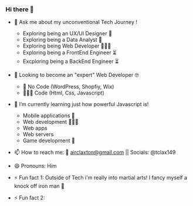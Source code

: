 ### Hi there 👋

<!--
**tclax149/Profile** is a ✨ _special_ ✨ repository because its `README.md` (this file) appears on your GitHub profile.

- 👯 I’m looking to collaborate on ...
- 🤔 I’m looking for help with ...

-->

- 💬 Ask me about my unconventional Tech Journey ! 
    -  Exploring being an UX/UI Designer 🎨
    -  Exploring being a Data Analyst 🤖
    -  Exploring being Web Developer  👨🏽‍💻 
    -  Exploring being a FrontEnd Engineer ⏳
    -  Excploring being a BackEnd Engineer ⏳

- 🔭 Looking to become an "expert" Web Developer 🤓 

    - 🎨 No Code (WordPress, Shopfiy, Wix)
    - 👨🏽‍💻 Code (Html, Css, Javascript)
    
- 🌱 I’m currently learning just how powerful Javascript is!

    -  Mobile applications 📱
    -  Web development 👨🏽‍💻 
    -  Web apps
    -  Web servers
    -  Game development 🤖
    
- 📫 How to reach me: 📧 airclaxton@gmail.com || Socials: @tclax149  

- 😄 Pronouns: Him

- ⚡ Fun fact 1: Outside of Tech i'm really into martial arts! I fancy myself a knock off iron man 🤣
- ⚡ Fun fact 2: 
